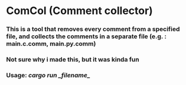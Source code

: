 # ComCol (Comment collector)
### This is a tool that removes every comment from a specified file, and collects the comments in a separate file (e.g. : main.c.comm, main.py.comm)
### Not sure why i made this, but it was kinda fun

### Usage: *cargo run \_filename\_*
